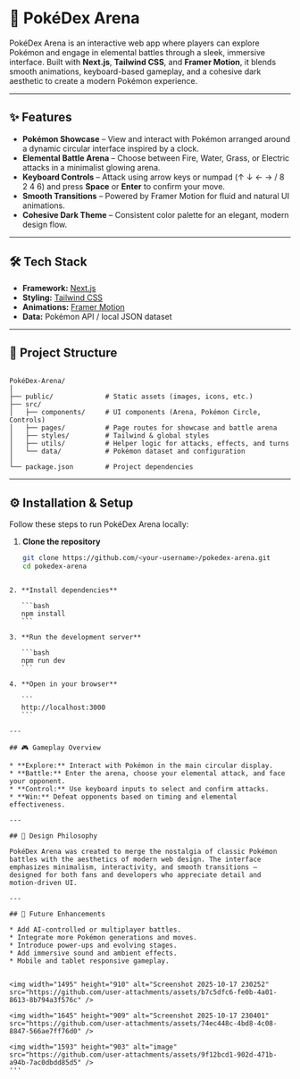 # 🌌 PokéDex Arena

PokéDex Arena is an interactive web app where players can explore Pokémon and engage in elemental battles through a sleek, immersive interface. Built with **Next.js**, **Tailwind CSS**, and **Framer Motion**, it blends smooth animations, keyboard-based gameplay, and a cohesive dark aesthetic to create a modern Pokémon experience.

---

## ✨ Features

- **Pokémon Showcase** – View and interact with Pokémon arranged around a dynamic circular interface inspired by a clock.  
- **Elemental Battle Arena** – Choose between Fire, Water, Grass, or Electric attacks in a minimalist glowing arena.  
- **Keyboard Controls** – Attack using arrow keys or numpad (↑ ↓ ← → / 8 2 4 6) and press **Space** or **Enter** to confirm your move.  
- **Smooth Transitions** – Powered by Framer Motion for fluid and natural UI animations.  
- **Cohesive Dark Theme** – Consistent color palette for an elegant, modern design flow.  

---

## 🛠️ Tech Stack

- **Framework:** [Next.js](https://nextjs.org/)  
- **Styling:** [Tailwind CSS](https://tailwindcss.com/)  
- **Animations:** [Framer Motion](https://www.framer.com/motion/)  
- **Data:** Pokémon API / local JSON dataset  

---

## 📂 Project Structure

```

PokéDex-Arena/
│
├── public/             # Static assets (images, icons, etc.)
├── src/
│   ├── components/     # UI components (Arena, Pokémon Circle, Controls)
│   ├── pages/          # Page routes for showcase and battle arena
│   ├── styles/         # Tailwind & global styles
│   ├── utils/          # Helper logic for attacks, effects, and turns
│   └── data/           # Pokémon dataset and configuration
│
└── package.json        # Project dependencies

````

---

## ⚙️ Installation & Setup

Follow these steps to run PokéDex Arena locally:

1. **Clone the repository**
   ```bash
   git clone https://github.com/<your-username>/pokedex-arena.git
   cd pokedex-arena
````

2. **Install dependencies**

   ```bash
   npm install
   ```

3. **Run the development server**

   ```bash
   npm run dev
   ```

4. **Open in your browser**

   ```
   http://localhost:3000
   ```

---

## 🎮 Gameplay Overview

* **Explore:** Interact with Pokémon in the main circular display.
* **Battle:** Enter the arena, choose your elemental attack, and face your opponent.
* **Control:** Use keyboard inputs to select and confirm attacks.
* **Win:** Defeat opponents based on timing and elemental effectiveness.

---

## 🌱 Design Philosophy

PokéDex Arena was created to merge the nostalgia of classic Pokémon battles with the aesthetics of modern web design. The interface emphasizes minimalism, interactivity, and smooth transitions — designed for both fans and developers who appreciate detail and motion-driven UI.

---

## 🧠 Future Enhancements

* Add AI-controlled or multiplayer battles.
* Integrate more Pokémon generations and moves.
* Introduce power-ups and evolving stages.
* Add immersive sound and ambient effects.
* Mobile and tablet responsive gameplay.


<img width="1495" height="910" alt="Screenshot 2025-10-17 230252" src="https://github.com/user-attachments/assets/b7c5dfc6-fe0b-4a01-8613-8b794a3f576c" />

<img width="1645" height="909" alt="Screenshot 2025-10-17 230401" src="https://github.com/user-attachments/assets/74ec448c-4bd8-4c08-8847-566ae7ff76d0" />

<img width="1593" height="903" alt="image" src="https://github.com/user-attachments/assets/9f12bcd1-902d-471b-a94b-7ac0dbdd85d5" />
'''
